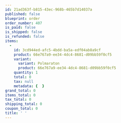 ```yaml
---
id: 21ad363f-b815-43ec-968b-465b7d14037a
published: false
blueprint: order
order_number: 407
is_paid: false
is_shipped: false
is_refunded: false
items:
  -
    id: 3cd944ed-afc5-4bdd-ba5a-edf04ab8a9cf
    product: 66e767a9-ee34-4dc4-8681-d09bb59f0cf5
    variant:
      variant: Polmaraton
      product: 66e767a9-ee34-4dc4-8681-d09bb59f0cf5
    quantity: 1
    total: 0
    tax: null
    metadata: {  }
grand_total: 0
items_total: 0
tax_total: 0
shipping_total: 0
coupon_total: 0
title: ' '
---
```

